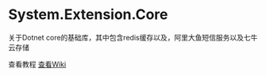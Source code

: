 # System.Extension.Core
关于Dotnet core的基础库，其中包含redis缓存以及，阿里大鱼短信服务以及七牛云存储

查看教程
<a href="https://github.com/zhenlei520/System.Extension.Core/blob/master/Wiki/1%E3%80%81%E5%85%A5%E9%97%A8%E7%AF%87.md">查看Wiki</a>
